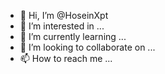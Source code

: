 - 👋 Hi, I’m @HoseinXpt
- 👀 I’m interested in ...
- 🌱 I’m currently learning ...
- 💞️ I’m looking to collaborate on ...
- 📫 How to reach me ...

<!---
HoseinXpt/HoseinXpt is a ✨ special ✨ repository because its `README.md` (this file) appears on your GitHub profile.
You can click the Preview link to take a look at your changes.
--->
